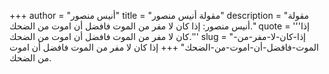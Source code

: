 +++
author = "أنيس منصور"
title = "مقولة أنيس منصور"
description = "مقولة أنيس منصور: إذا كان لا مفر من الموت فافضل أن اموت من الضحك."
quote = '''إذا كان لا مفر من الموت فافضل أن اموت من الضحك.''' 
slug = "إذا-كان-لا-مفر-من-الموت-فافضل-أن-اموت-من-الضحك"
+++
إذا كان لا مفر من الموت فافضل أن اموت من الضحك.
